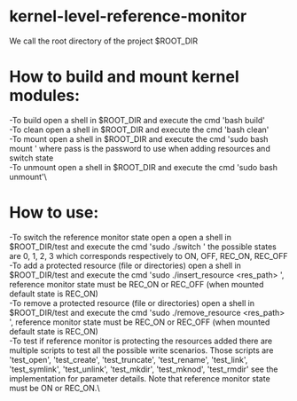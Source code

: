 # kernel-level-reference-monitor
We call the root directory of the project $ROOT_DIR

# How to build and mount kernel modules:
-To build open a shell in $ROOT_DIR and execute the cmd 'bash build'\
-To clean open a shell in $ROOT_DIR and execute the cmd 'bash clean'\
-To mount open a shell in $ROOT_DIR and execute the cmd 'sudo bash mount <pass>' where pass is the password to use when adding resources and switch state\
-To unmount open a shell in $ROOT_DIR and execute the cmd 'sudo bash unmount'\

# How to use:
-To switch the reference monitor state open a open a shell in $ROOT_DIR/test and execute the cmd 'sudo ./switch <state> <pass>' the possible states are 0, 1, 2, 3 which corresponds respectively to ON, OFF, REC_ON, REC_OFF\
-To add a protected resource (file or directories) open a shell in $ROOT_DIR/test and execute the cmd 'sudo ./insert_resource <res_path> <pass>', reference monitor state must be REC_ON or REC_OFF (when mounted default state is REC_ON)\
-To remove a protected resource (file or directories) open a shell in $ROOT_DIR/test and execute the cmd 'sudo ./remove_resource <res_path> <pass>', reference monitor state must be REC_ON or REC_OFF (when mounted default state is REC_ON)\
-To test if reference monitor is protecting the resources added there are multiple scripts to test all the possible write scenarios. Those scripts are 'test_open', 'test_create', 'test_truncate', 'test_rename', 'test_link', 'test_symlink', 'test_unlink', 'test_mkdir', 'test_mknod', 'test_rmdir' see the implementation for parameter details. Note that reference monitor state must be ON or REC_ON.\
